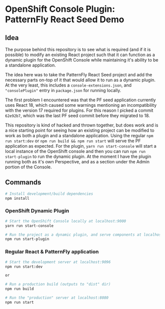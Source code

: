 # OpenShift Console Plugin: PatternFly React Seed Demo

## Idea

The purpose behind this repository is to see what is required (and if it is possible) to modify an existing React project such that it can function as a dynamic plugin for the OpenShift Console while maintaining it's ability to be a standalone application.

The idea here was to take the PatternFly React Seed project and add the necessary parts on-top of it that would allow it to run as a dynamic plugin. At the very least, this includes a `console-extensions.json`, and `"consolePlugin"` entry in `package.json` for running locally.

The first problem I encountered was that the PF seed application currently uses React 18, which caused some warnings mentioning an incompatibility with the version 17 required for plugins. For this reason I picked a commit `62e92b7`, which was the last PF seed commit before they migrated to 18.

This repository is kind of hacked and thrown together, but does work and is a nice starting point for seeing how an existing project can be modified to work as both a plugin and a standalone application. Using the regular `npm run start:dev` or `npm run build && npm run start` will serve the PF application as expected. For the plugin, `yarn run start-console` will start a local instance of the OpenShift console and then you can run `npm run start-plugin` to run the dynamic plugin. At the moment I have the plugin running both as it's own Perspective, and as a section under the Admin portion of the Console.

## Commands
```sh
# Install development/build dependencies
npm install
```

### OpenShift Dynamic Plugin
```sh
# Start the OpenShift Console locally at localhost:9000
yarn run start-console

# Run the project as a dynamic plugin, and serve components at localhost:9091
npm run start-plugin
```

### Regular React & PatternFly application
```sh
# Start the development server at localhost:9096
npm run start:dev

or

# Run a production build (outputs to "dist" dir)
npm run build

# Run the "production" server at localhost:8080
npm run start
```

